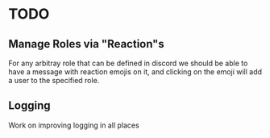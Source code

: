 # TODO

## Manage Roles via "Reaction"s
For any arbitray role that can be defined in discord we should
be able to have a message with reaction emojis on it, and clicking on the emoji
will add a user to the specified role.


## Logging
Work on improving logging in all places
